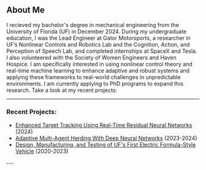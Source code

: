 ## About Me

I recieved my bachelor's degree in mechanical engineering from the University of Florida (UF) in December 2024. During my undergraduate education, I was the Lead Engineer at Gator Motorsports, a researcher in UF’s Nonlinear Controls and Robotics Lab and the Cognition, Action, and Perception of Speech Lab, and completed internships at SpaceX and Tesla. I also volunteered with the Society of Women Engineers and Haven Hospice. I am specifically interested in using nonlinear control theory and real-time machine learning to enhance adaptive and robust systems and applying these frameworks to real-world challenges in unpredictable environments. I am currently applying to PhD programs to expand this research. Take a look at my recent projects:

---
### Recent Projects:
<ul>
  <li><a href="/ResNet/"><span>Enhanced Target Tracking Using Real-Time Residual Neural Networks</span></a> (2024)</li>
  <li><a href="/DNN/"><span>Adaptive Multi-Agent Herding With Deep Neural Networks</span></a> (2023-2024)</li>
  <li><a href="/GMS/"><span>Design, Manufacturing, and Testing of UF's First Electric Formula-Style Vehicle</span></a> (2020-2023)</li>
</ul>
---
